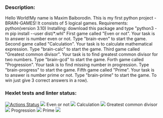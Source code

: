 ### Description:
Hello World!My name is Maxim Baiborodin. This is my first python project - BRAIN-GAMES! It consists of 5 logical games. 
Requirements: python(version 3.10)
Installing: download this package and type "python3 -m pip install --user dist/*.whl"
First game called "Even or not". Your task is to answer is number even or not. Type "brain-even" to start the game.
Second game called "Calculation". Your task is to calculate mathematical expression. Type "brain-calc" to start the game.
Third game called "Greatest common divisor". Your task is to find greatest common divisor for two numbers. Type "brain-gcd" to start the game.
Forth game called "Progression". Your task is to find missing number in progression. Type "brain-progress" to start the game.
Fifth game called "Prime". Your task is to answer is number prime or not. Type "brain-prime" to start the game.
 To win just give 3 correct answers in a row).


### Hexlet tests and linter status:
[![Actions Status](https://github.com/MaximBaiborodin/python-project-lvl1/workflows/hexlet-check/badge.svg)](https://github.com/MaximBaiborodin/python-project-lvl1/actions)
<a href="https://codeclimate.com/github/MaximBaiborodin/python-project-lvl1/maintainability"><img src="https://api.codeclimate.com/v1/badges/189aa891bb52cdbf5a71/maintainability" /></a>
Even or not                                                                                      <a href="https://asciinema.org/a/520891" target="_blank"><img src="https://asciinema.org/a/520891.svg" /></a>
Calculation               									<a href="https://asciinema.org/a/520892" target="_blank"><img src="https://asciinema.org/a/520892.svg" /></a>
Greatest common divisor 									<a href="https://asciinema.org/a/520893" target="_blank"><img src="https://asciinema.org/a/520893.svg" /></a>
Progression												<a href="https://asciinema.org/a/520896" target="_blank"><img src="https://asciinema.org/a/520896.svg" /></a>
Prime																	<a href="https://asciinema.org/a/520901" target="_blank"><img src="https://asciinema.org/a/520901.svg" /></a>
